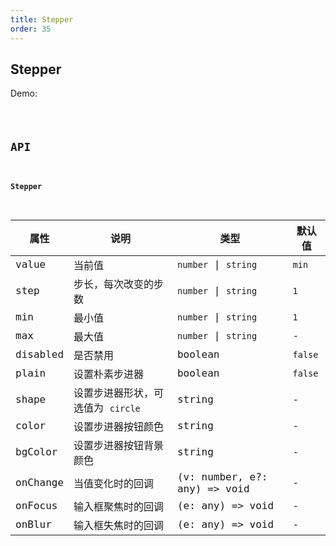 ```yaml
---
title: Stepper
order: 35
---
```


## Stepper

Demo:

<code src="./stepper/index.tsx" />

## API

#### Stepper

| 属性 | 说明 | 类型 | 默认值 |
| --- | --- | ---- | --- |
| value | 当前值 | `number` \| `string` | `min` |
| step | 步长，每次改变的步数 | `number` \| `string` | `1` |
| min | 最小值 | `number` \| `string` | `1` |
| max | 最大值 | `number` \| `string` | - |
| disabled | 是否禁用 | boolean | `false` |
| plain | 设置朴素步进器 | boolean | `false` |
| shape | 设置步进器形状，可选值为 `circle` | string | - |
| color | 设置步进器按钮颜色 | string | - |
| bgColor | 设置步进器按钮背景颜色 | string | - |
| onChange | 当值变化时的回调 | (v: number, e?: any) => void | - |
| onFocus | 输入框聚焦时的回调 | (e: any) => void | - |
| onBlur | 输入框失焦时的回调 | (e: any) => void | - |

